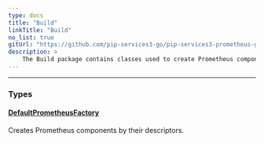 ```yaml
---
type: docs
title: "Build"
linkTitle: "Build"
no_list: true
gitUrl: "https://github.com/pip-services3-go/pip-services3-prometheus-go"
description: >
    The Build package contains classes used to create Prometheus components.
---
```

---
<div class="module-body"> 

### Types

#### [DefaultPrometheusFactory](default_prometheus_factory)
Creates Prometheus components by their descriptors.


</div>

